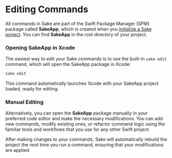 # Editing Commands

All commands in Sake are part of the Swift Package Manager (SPM) package called **SakeApp**, which is created when you [initialize a Sake project](/getting-started). You can find **SakeApp** in the root directory of your project.

### Opening SakeApp in Xcode

The easiest way to edit your Sake commands is to use the built-in `sake edit` command, which will open the SakeApp package in Xcode:

```bash
sake edit
```

This command automatically launches Xcode with your SakeApp project loaded, ready for editing.

### Manual Editing

Alternatively, you can open the **SakeApp** package manually in your preferred code editor and make the necessary modifications. You can add new commands, modify existing ones, or refactor command logic using the familiar tools and workflows that you use for any other Swift project.

After making changes to your commands, Sake will automatically rebuild the project the next time you run a command, ensuring that your modifications are applied.
